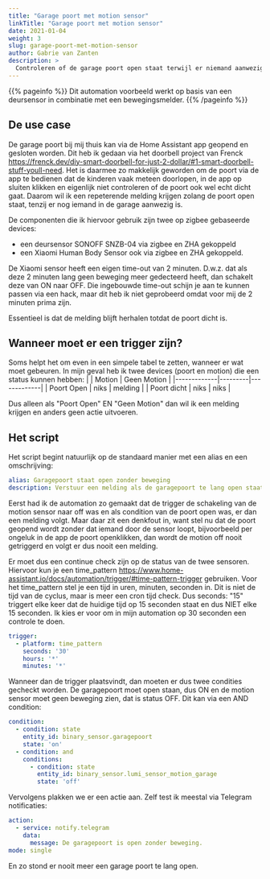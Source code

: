 ```yaml
---
title: "Garage poort met motion sensor"
linkTitle: "Garage poort met motion sensor"
date: 2021-01-04
weight: 3
slug: garage-poort-met-motion-sensor
author: Gabrie van Zanten
description: >
  Controleren of de garage poort open staat terwijl er niemand aanwezig is.
---
```


{{% pageinfo %}}
Dit automation voorbeeld werkt op basis van een deursensor in combinatie met een bewegingsmelder.
{{% /pageinfo %}}

## De use case
De garage poort bij mij thuis kan via de Home Assistant app geopend en gesloten worden. Dit heb ik gedaan via het doorbell project van Frenck https://frenck.dev/diy-smart-doorbell-for-just-2-dollar/#1-smart-doorbell-stuff-youll-need. Het is daarmee zo makkelijk geworden om de poort via de app te bedienen dat de kinderen vaak meteen doorlopen, in de app op sluiten klikken en eigenlijk niet controleren of de poort ook wel echt dicht gaat. Daarom wil ik een repeterende melding krijgen zolang de poort open staat, tenzij er nog iemand in de garage aanwezig is. 

De componenten die ik hiervoor gebruik zijn twee op zigbee gebaseerde devices:
- een deursensor SONOFF SNZB-04 via zigbee en ZHA gekoppeld
- een Xiaomi Human Body Sensor ook via zigbee en ZHA gekoppeld.

De Xiaomi sensor heeft een eigen time-out van 2 minuten. D.w.z. dat als deze 2 minuten lang geen beweging meer gedecteerd heeft, dan schakelt deze van ON naar OFF. Die ingebouwde time-out schijn je aan te kunnen passen via een hack, maar dit heb ik niet geprobeerd omdat voor mij de 2 minuten prima zijn. 

Essentieel is dat de melding blijft herhalen totdat de poort dicht is. 

## Wanneer moet er een trigger zijn?
Soms helpt het om even in een simpele tabel te zetten, wanneer er wat moet gebeuren. In mijn geval heb ik twee devices (poort en motion) die een status kunnen hebben:
|             |  Motion | Geen Motion |
|-------------|---------|-------------|
| Poort Open  |  niks   | melding     |
| Poort dicht |  niks   | niks        |

Dus alleen als "Poort Open" EN "Geen Motion" dan wil ik een melding krijgen en anders geen actie uitvoeren.

## Het script
Het script begint natuurlijk op de standaard manier met een alias en een omschrijving:
```yaml
alias: Garagepoort staat open zonder beweging
description: Verstuur een melding als de garagepoort te lang open staat.
```

Eerst had ik de automation zo gemaakt dat de trigger de schakeling van de motion sensor naar off was en als condition van de poort open was, er dan een melding volgt. Maar daar zit een denkfout in, want stel nu dat de poort geopend wordt zonder dat iemand door de sensor loopt, bijvoorbeeld per ongeluk in de app de poort openklikken, dan wordt de motion off nooit getriggerd en volgt er dus nooit een melding.

Er moet dus een continue check zijn op de status van de twee sensoren. Hiervoor kun je een time_pattern https://www.home-assistant.io/docs/automation/trigger/#time-pattern-trigger gebruiken. Voor het time_pattern stel je een tijd in uren, minuten, seconden in. Dit is niet de tijd van de cyclus, maar is meer een cron tijd check. Dus seconds: "15" triggert elke keer dat de huidige tijd op 15 seconden staat en dus NIET elke 15 seconden. Ik kies er voor om in mijn automation op 30 seconden een controle te doen. 

```yaml
trigger:
  - platform: time_pattern
    seconds: '30'
    hours: '*'
    minutes: '*'
```

Wanneer dan de trigger plaatsvindt, dan moeten er dus twee condities gecheckt worden. De garagepoort moet open staan, dus ON en de motion sensor moet geen beweging zien, dat is status OFF. Dit kan via een AND condition:
```yaml
condition:
  - condition: state
    entity_id: binary_sensor.garagepoort
    state: 'on'
  - condition: and
    conditions:
      - condition: state
        entity_id: binary_sensor.lumi_sensor_motion_garage
        state: 'off'
```

Vervolgens plakken we er een actie aan. Zelf test ik meestal via Telegram notificaties:
```yaml
action:
  - service: notify.telegram
    data:
      message: De garagepoort is open zonder beweging.
mode: single
```

En zo stond er nooit meer een garage poort te lang open.
